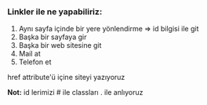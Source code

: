 ### Linkler ile ne yapabiliriz:

<ol>
  <li>Aynı sayfa içinde bir yere yönlendirme => id bilgisi ile git</li>
  <li>Başka bir sayfaya gir</li>
  <li>Başka bir web sitesine git</li>
  <li>Mail at</li>
  <li>Telefon et</li>
</ol>
href attribute'ü içine siteyi yazıyoruz

**Not:** id lerimizi # ile classları . ile anlıyoruz
